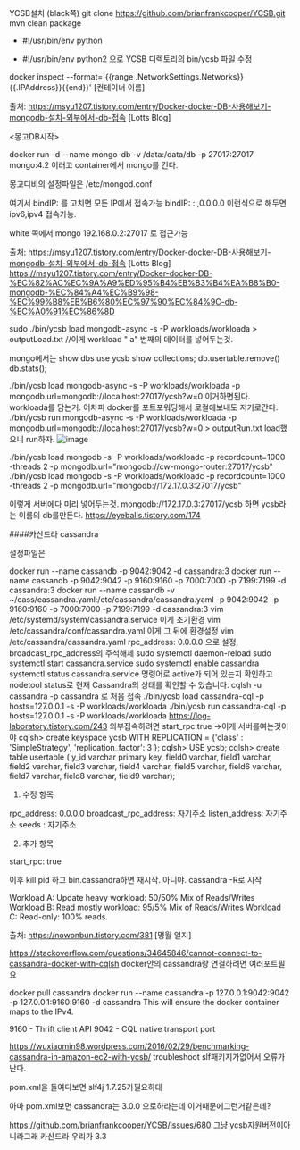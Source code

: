 YCSB설치 
(black쪽)
git clone https://github.com/brianfrankcooper/YCSB.git
mvn clean package




- #!/usr/bin/env python
+ #!/usr/bin/env python2
으로 YCSB 디렉토리의 bin/ycsb 파일 수정


docker inspect --format='{{range .NetworkSettings.Networks}}{{.IPAddress}}{{end}}' [컨테이너 이름]

출처: https://msyu1207.tistory.com/entry/Docker-docker-DB-사용해보기-mongodb-설치-외부에서-db-접속 [Lotts Blog]


<몽고DB시작>

docker run -d --name mongo-db -v /data:/data/db -p 27017:27017 mongo:4.2
이러고 container에서 mongo를 킨다.

몽고디비의 설정파일은
/etc/mongod.conf

여기서 bindIP: 를 고치면 모든 IP에서 접속가능
bindIP: ::,0.0.0.0
이런식으로 해두면 ipv6,ipv4 접속가능.



white 쪽에서
mongo 192.168.0.2:27017
로 접근가능

출처: https://msyu1207.tistory.com/entry/Docker-docker-DB-사용해보기-mongodb-설치-외부에서-db-접속 [Lotts Blog]
<https://msyu1207.tistory.com/entry/Docker-docker-DB-%EC%82%AC%EC%9A%A9%ED%95%B4%EB%B3%B4%EA%B8%B0-mongodb-%EC%84%A4%EC%B9%98-%EC%99%B8%EB%B6%80%EC%97%90%EC%84%9C-db-%EC%A0%91%EC%86%8D>

sudo ./bin/ycsb load mongodb-async -s -P workloads/workloada > outputLoad.txt
//이게 workload " a" 번째의 데이터를 넣어두는것.

mongo에서는
show dbs
use ycsb
show collections;
db.usertable.remove()
db.stats();

 ./bin/ycsb load mongodb-async -s -P workloads/workloada -p mongodb.url=mongodb://localhost:27017/ycsb?w=0
 이거하면된다. workloada를 담는거.
 어차피 docker를 포트포워딩해서 로컬에보내도 저기로간다.
 ./bin/ycsb run mongodb-async -s -P workloads/workloada -p mongodb.url=mongodb://localhost:27017/ycsb?w=0 > outputRun.txt
load했으니 run하자.
![image](https://user-images.githubusercontent.com/47310668/116787627-06e50280-aae0-11eb-8cf0-ce1885d3c6fd.png)

./bin/ycsb load mongodb -s -P workloads/workloadc -p recordcount=1000 -threads 2 -p mongodb.url="mongodb://cw-mongo-router:27017/ycsb"
./bin/ycsb load mongodb -s -P workloads/workloadc -p recordcount=1000 -threads 2 -p mongodb.url="mongodb://172.17.0.3:27017/ycsb"

이렇게 서버에다 미리 넣어두는것.
mongodb://172.17.0.3:27017/ycsb
하면 ycsb라는 이름의 db를만든다. 
<https://eyeballs.tistory.com/174>



####카산드라 cassandra

설정파일은


docker run --name cassandb -p 9042:9042 -d cassandra:3 
docker run --name cassandb -p 9042:9042 -p 9160:9160 -p 7000:7000 -p 7199:7199 -d cassandra:3
docker run --name cassandb -v ~/cass/cassandra.yaml:/etc/cassandra/cassandra.yaml -p 9042:9042 -p 9160:9160 -p 7000:7000 -p 7199:7199 -d cassandra:3
vim /etc/systemd/system/cassandra.service 이게 초기환경
vim /etc/cassandra/conf/cassandra.yaml 이게 그 뒤에 환경설정
vim /etc/cassandra/cassandra.yaml
rpc_address: 0.0.0.0 으로 설정,
broadcast_rpc_address의 주석해제
sudo systemctl daemon-reload
sudo systemctl start cassandra.service
sudo systemctl enable cassandra
systemctl status cassandra.service 명령어로 active가 되어 있는지 확인하고 nodetool status로 현재 Cassandra의 상태를 확인할 수 있습니다.
cqlsh -u cassandra -p cassandra 로 처음 접속 
./bin/ycsb load cassandra-cql -p hosts=127.0.0.1 -s -P workloads/workloada
./bin/ycsb run cassandra-cql -p hosts=127.0.0.1 -s -P workloads/workloada
https://log-laboratory.tistory.com/243
외부접속하려면 start_rpc:true ->이게 서버를여는것이야
cqlsh> create keyspace ycsb
    WITH REPLICATION = {'class' : 'SimpleStrategy', 'replication_factor': 3 };
cqlsh> USE ycsb;
cqlsh> create table usertable (
    y_id varchar primary key,
    field0 varchar,
    field1 varchar,
    field2 varchar,
    field3 varchar,
    field4 varchar,
    field5 varchar,
    field6 varchar,
    field7 varchar,
    field8 varchar,
    field9 varchar);

1. 수정 항목 

rpc_address: 0.0.0.0
broadcast_rpc_address: 자기주소
listen_address: 자기주소
seeds : 자기주소
 

2. 추가 항목 

start_rpc: true

이후 kill pid 하고 bin.cassandra하면 재시작.
아니야. cassandra -R로 시작

Workload A: Update heavy workload: 50/50% Mix of Reads/Writes
Workload B: Read mostly workload: 95/5% Mix of Reads/Writes
Workload C: Read-only: 100% reads.

출처: https://nowonbun.tistory.com/381 [명월 일지]


https://stackoverflow.com/questions/34645846/cannot-connect-to-cassandra-docker-with-cqlsh
docker안의 cassandra랑 연결하려면 여러포트필요

docker pull cassandra
docker run --name cassandra -p 127.0.0.1:9042:9042 -p 127.0.0.1:9160:9160   -d cassandra 
This will ensure the docker container maps to the IPv4.

9160 - Thrift client API
9042 - CQL native transport port

<https://wuxiaomin98.wordpress.com/2016/02/29/benchmarking-cassandra-in-amazon-ec2-with-ycsb/>
troubleshoot
slf패키지가없어서 오류가난다. 

pom.xml을 들여다보면 slf4j 1.7.25가필요하대

아마 pom.xml보면 cassandra는 3.0.0 으로하라는데 이거때문에그런거같은데?

<https://github.com/brianfrankcooper/YCSB/issues/680>
그냥 ycsb지원버전이아니라그래 카산드라 우리가 3.3 
